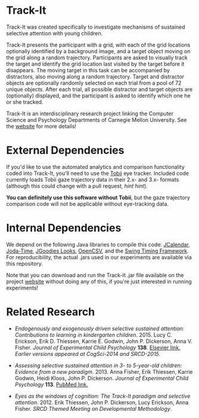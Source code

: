 Track-It
=======

Track-It was created specifically to investigate mechanisms of sustained selective attention with young children.

Track-It presents the participant with a grid, with each of the grid locations optionally identified by a background image, and a target object moving on the grid along a random trajectory. Participants are asked to visually track the target and identify the grid location last visited by the target before it disappears. The moving target in this task can be accompanied by distractors, also moving along a random trajectory. Target and distractor objects are optionally randomly selected on each trial from a pool of 72 unique objects. After each trial, all possible distractor and target objects are (optionally) displayed, and the participant is asked to identify which one he or she tracked.

Track-It is an interdisciplinary research project linking the Computer Science and Psychology Departments of Carnegie Mellon University.  See the [website](http://www.psy.cmu.edu/~trackit/) for more details!
  

External Dependencies
=====================
If you'd like to use the automated analytics and comparison functionality coded into Track-It, you'll need to use the [Tobii](<http://www.tobii.com/>) eye tracker.  Included code currently loads Tobii gaze trajectory data in their 2.x- and 3.x- formats (although this could change with a pull request, *hint hint*).

**You can definitely use this software without Tobii**, but the gaze trajectory comparison code will not be applicable without eye-tracking data.


Internal Dependencies
=====================
We depend on the following Java libraries to compile this code: [JCalendar](http://www.toedter.com/en/jcalendar/), [Joda-Time](http://joda-time.sourceforge.net/), [JGoodies Looks](http://www.jgoodies.com/freeware/libraries/looks/), [OpenCSV](<http://opencsv.sourceforge.net/>), and the [Swing Timing Framework](https://java.net/projects/timingframework).  For reproducibility, the actual .jars used in our experiments are available via this repository.  

Note that you can download and run the Track-It .jar file available on the project [website](http://www.psy.cmu.edu/~trackit/) without doing any of this, if you're just interested in running experiments!


Related Research
================

*   *Endogenously and exogenously driven selective sustained attention: Contributions to learning in kindergarten children*.  2015.  Lucy C. Erickson, Erik D. Thiessen, Karrie E. Godwin, John P. Dickerson, Anna V. Fisher.  *Journal of Experimental Child Psychology* **138**.  [Elsevier link.](http://www.sciencedirect.com/science/article/pii/S0022096515001101)  *Earlier versions appeared at CogSci-2014 and SRCD-2015.*

*   *Assessing selective sustained attention in 3- to 5-year-old children: Evidence from a new paradigm*.  2013.  Anna Fisher, Erik Thiessen, Karrie Godwin, Heidi Kloos, John P. Dickerson.  *Journal of Experimental Child Psychology* **113**.  [PubMed link.](http://www.ncbi.nlm.nih.gov/pubmed/23022318)

*   *Eyes as the windows of cognition: The Track-It paradigm and selective attention*.  2012.  Erik Thiessen, John P. Dickerson, Lucy Erickson, Anna Fisher.  *SRCD Themed Meeting on Developmental Methodology*.